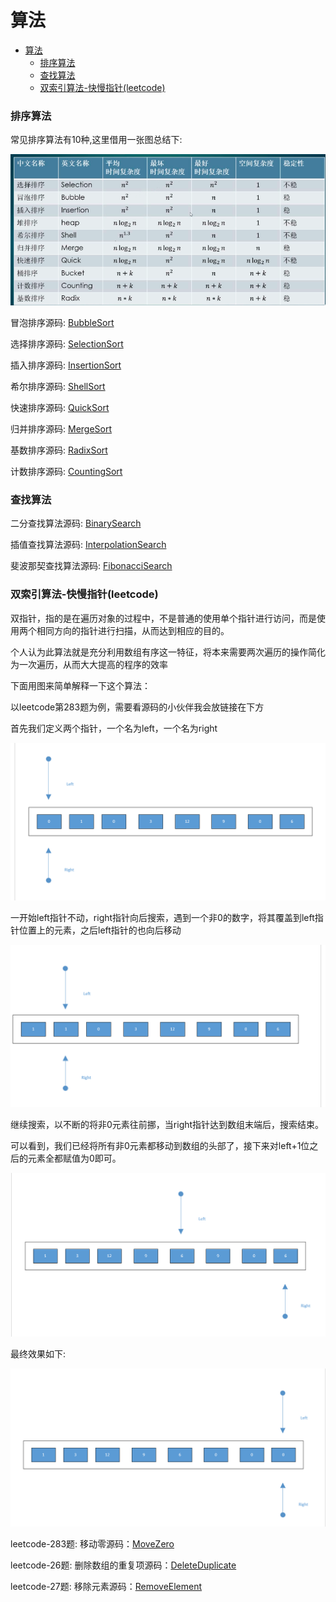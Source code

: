 # 算法

   * [算法](#算法)
       * [排序算法](#排序算法)
       * [查找算法](#查找算法)
       * [双索引算法-快慢指针(leetcode)](#双索引算法-快慢指针leetcode)

### 排序算法

常见排序算法有10种,这里借用一张图总结下:

![十大排序算法总结](../../img/datastructure_algorithm/十大排序算法总结.png)

冒泡排序源码: [BubbleSort](https://github.com/guang19/framework-learning/blob/dev/datastructure_algorithm/src/main/java/com/github/anhTom2000/algorithm/sort/BubbleSort.java)

选择排序源码: [SelectionSort](https://github.com/guang19/framework-learning/blob/dev/datastructure_algorithm/src/main/java/com/github/anhTom2000/algorithm/sort/SelectionSort.java)

插入排序源码: [InsertionSort](https://github.com/guang19/framework-learning/blob/dev/datastructure_algorithm/src/main/java/com/github/anhTom2000/algorithm/sort/InsertionSort.java)

希尔排序源码: [ShellSort](https://github.com/guang19/framework-learning/blob/dev/datastructure_algorithm/src/main/java/com/github/anhTom2000/algorithm/sort/ShellSort.java)

快速排序源码: [QuickSort](https://github.com/guang19/framework-learning/blob/dev/datastructure_algorithm/src/main/java/com/github/anhTom2000/algorithm/sort/QuickSort.java)

归并排序源码: [MergeSort](https://github.com/guang19/framework-learning/blob/dev/datastructure_algorithm/src/main/java/com/github/anhTom2000/algorithm/sort/MergeSort.java)

基数排序源码: [RadixSort](https://github.com/guang19/framework-learning/blob/dev/datastructure_algorithm/src/main/java/com/github/anhTom2000/algorithm/sort/RadixSort.java)

计数排序源码: [CountingSort](https://github.com/guang19/framework-learning/blob/dev/datastructure_algorithm/src/main/java/com/github/anhTom2000/algorithm/sort/CountingSort.java)


### 查找算法

二分查找算法源码: [BinarySearch](https://github.com/guang19/framework-learning/blob/dev/datastructure_algorithm/src/main/java/com/github/anhTom2000/algorithm/search/BinarySearch.java)

插值查找算法源码: [InterpolationSearch](https://github.com/guang19/framework-learning/blob/dev/datastructure_algorithm/src/main/java/com/github/anhTom2000/algorithm/search/InterpolationSearch.java)

斐波那契查找算法源码: [FibonacciSearch](https://github.com/guang19/framework-learning/blob/dev/datastructure_algorithm/src/main/java/com/github/anhTom2000/algorithm/search/FibonacciSearch.java)


### 双索引算法-快慢指针(leetcode)

双指针，指的是在遍历对象的过程中，不是普通的使用单个指针进行访问，而是使用两个相同方向的指针进行扫描，从而达到相应的目的。

个人认为此算法就是充分利用数组有序这一特征，将本来需要两次遍历的操作简化为一次遍历，从而大大提高的程序的效率

下面用图来简单解释一下这个算法：

以leetcode第283题为例，需要看源码的小伙伴我会放链接在下方

首先我们定义两个指针，一个名为left，一个名为right

![双指针算法图示](../../img/datastructure_algorithm/双指针算法图示1.png)

一开始left指针不动，right指针向后搜索，遇到一个非0的数字，将其覆盖到left指针位置上的元素，之后left指针的也向后移动

![双指针算法图示](../../img/datastructure_algorithm/双指针算法图示2.png)

继续搜索，以不断的将非0元素往前挪，当right指针达到数组末端后，搜索结束。

可以看到，我们已经将所有非0元素都移动到数组的头部了，接下来对left+1位之后的元素全都赋值为0即可。

![双指针算法图示](../../img/datastructure_algorithm/双指针算法图示3.png)

最终效果如下:

![双指针算法图示](../../img/datastructure_algorithm/双指针算法图示4.png)

leetcode-283题: 移动零源码：[MoveZero](https://github.com/guang19/framework-learning/blob/dev/datastructure_algorithm/src/main/java/com/github/anhTom2000/algorithm/collisionPointer/MoveZero.java)

leetcode-26题: 删除数组的重复项源码：[DeleteDuplicate](https://github.com/guang19/framework-learning/blob/dev/datastructure_algorithm/src/main/java/com/github/anhTom2000/algorithm/collisionPointer/DeleteDuplicate.java)

leetcode-27题: 移除元素源码：[RemoveElement](https://github.com/guang19/framework-learning/blob/dev/datastructure_algorithm/src/main/java/com/github/anhTom2000/algorithm/collisionPointer/RemoveElement.java)